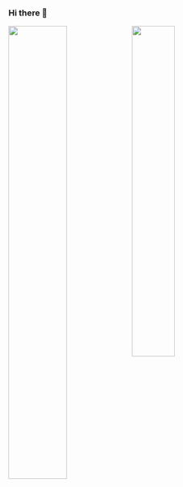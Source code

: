 ### Hi there 👋
<div><img align="left" width = "48%" src="https://github-readme-stats-git-masterrstaa-rickstaa.vercel.app/api?username=soppydart&count_private=true&show_icons=true&theme=radical&hide=contribs"/>
<img align="center" width = "41%" src="https://github-readme-stats-git-masterrstaa-rickstaa.vercel.app/api/top-langs/?username=soppydart&langs_count=4&show_icons=true&theme=radical&layout=compact"/></div>

<!--
**soppydart/soppydart** is a ✨ _special_ ✨ repository because its `README.md` (this file) appears on your GitHub profile.

Here are some ideas to get you started:

- 🔭 I’m currently working on ...
- 🌱 I’m currently learning ...
- 👯 I’m looking to collaborate on ...
- 🤔 I’m looking for help with ...
- 💬 Ask me about ...
- 📫 How to reach me: ...
- 😄 Pronouns: ...
- ⚡ Fun fact: ...
-->
